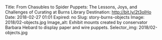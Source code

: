 Title: From Chasubles to Spider Puppets: The Lessons, Joys, and Challenges of Curating at Burns Library
Destination: http://bit.ly/2t3oIHo
Date: 2018-02-27 01:01
Expired: no
Slug: story-burns-objects
Image: 2018/02-objects.jpg
Image_alt: Exhibit mounts created by conservator Barbara Hebard to display paper and wire puppets.
Selector_img: 2018/02-objects.jpg